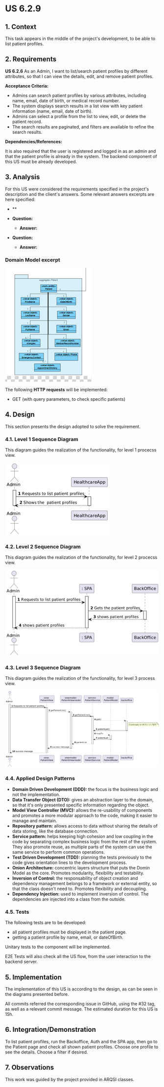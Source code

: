 # US 6.2.9

## 1. Context

This task appears in the middle of the project's development, to be able to list patient profiles.


## 2. Requirements

**US 6.2.6** As an Admin, I want to list/search patient profiles by different attributes, so that I can view the details, edit, and remove patient profiles.

**Acceptance Criteria:**

- Admins can search patient profiles by various attributes, including name, email, date of birth,
or medical record number.
- The system displays search results in a list view with key patient information (name, email, date
of birth).
- Admins can select a profile from the list to view, edit, or delete the patient record.
- The search results are paginated, and filters are available to refine the search results.

**Dependencies/References:**

It is also required that the user is registered and logged in as an admin and that the patient profile is already in the system.
The backend component of this US must be already developed.

## 3. Analysis

For this US were considered the requirements specified in the project's description and the client's answers. 
Some relevant answers excerpts are here specified:

- **

- **Question:**  
  - **Answer:** 



- **Question:** 
  - **Answer:** 


###  Domain Model excerpt
![DM Patient](DM%20Patient.png)

The following **HTTP requests** will be implemented:
- GET (with query parameters, to check specific patients)

## 4. Design

This section presents the design adopted to solve the requirement.

### 4.1. Level 1 Sequence Diagram

This diagram guides the realization of the functionality, for level 1 procecss view.

![US6.2.9 N1 SD](US6.2.9%20N1%20SD.png)


### 4.2. Level 2 Sequence Diagram

This diagram guides the realization of the functionality, for level 2 procecss view.

![US6.2.9 N2 SD](US6.2.9%20N2%20SD.png)


### 4.3. Level 3 Sequence Diagram

This diagram guides the realization of the functionality, for level 3 process view.

![US6.2.9 N3 SD](US6.2.9%20N3%20SD.png)





### 4.4. Applied Design Patterns

- **Domain Driven Development (DDD):** the focus is the business logic and not the implementation.
- **Data Transfer Object (DTO):** gives an abstraction layer to the domain, so that it's only presented specific information regarding the object.
- **Model View Controller (MVC):** allows the re-usability of components and promotes a more modular approach to the code, making it easier to manage and maintain.
- **Repository pattern:** allows access to data without sharing the details of data storing, like the database connection.
- **Service pattern:** helps keeping high cohesion and low coupling in the code by separating complex business logic from the rest of the system. They also promote reuse, as multiple parts of the system can use the same service to perform common operations.
- **Test Driven Development (TDD):** planning the tests previously to the code gives orientation lines to the development process.
- **Onion Architecture:** concentric layers structure that puts the Domin Model as the core. Promotes modularity, flexibility and testability.
- **Inversion of Control:** the responsability of object creation and dependency management belongs to a framework or external entity, so that the class doesn't need to. Promotes flexibility and decoupling.
- **Dependency Injection:** used to implement inversion of control. The dependencies are injected into a class from the outside.


### 4.5. Tests

The following tests are to be developed:
- all patient profiles must be displayed in the patient page.
- getting a patient profile by name, email, or dateOfBirth.

Unitary tests to the component will be implemented.

E2E Tests will also check all the US flow, from the user interaction to the backend server.

## 5. Implementation

The implementation of this US is according to the design, as can be seen in the diagrams presented before.

All commits referred the corresponding issue in GitHub, using the #32 tag, as well as a relevant commit message.
The estimated duration for this US is 15h.

## 6. Integration/Demonstration

To list patient profiles, run the Backoffice, Auth and the SPA app, then go to the Patient page and check all shown patient profiles. Choose one profile to see the details. Choose a filter if desired.

## 7. Observations

This work was guided by the project provided in ARQSI classes.